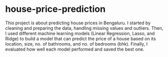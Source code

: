 # house-price-prediction
This project is about predicting house prices in Bengaluru. I started by cleaning and preparing the data, handling missing values and outliers. Then, I used different machine learning models (Linear Regression, Lasso, and Ridge) to build a model that can predict the price of a house based on its location, size, no. of bathrooms, and no. of bedrooms (bhk). Finally, I evaluated how well each model performed and saved the best one.
